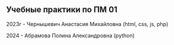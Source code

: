 ## Учебные практики по ПМ 01

2023г - Чернышевич Анастасия Михайловна (html, css, js, php)

2024 - Абрамова Полина Александровна (python)
